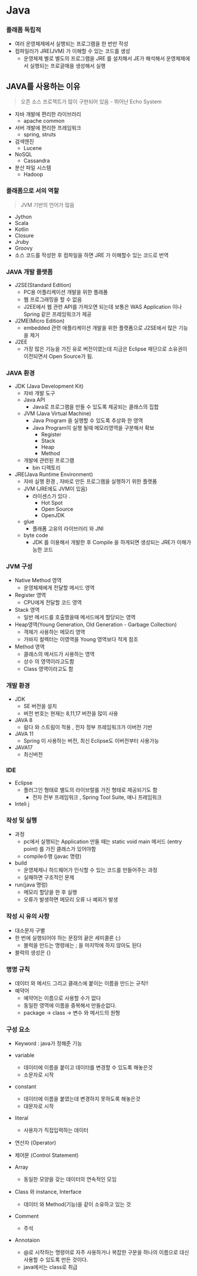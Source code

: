 # Java

### 플래폼 독립적

- 여러 운영체제에서 실행되는 프로그램을 한 번만 작성
- 컴파일러가 JRE(JVM) 가 이해할 수 있는 코드를 생성
    - 운영체제 별로 별도의 프로그램을 JRE 를 설치해서 JE가 해석해서 운영체제에서 실행되는 프로글매을 생성해서 실행

## JAVA를 사용하는 이유

> 오픈 소스 프로젝트가 많이 구현되어 있음 - 뛰어난 Echo System

- 자바 개발에 편리한 라이브러리
    - apache common
- 서버 개발에 편리한 프레임워크
    - spring, struts
- 검색엔진
    - Lucene
- NoSQL
    - Cassandra
- 분산 파일 시스템
    - Hadoop

### 플래폼으로 서의 역할

> JVM 기반의 언어가 많음

- Jython
- Scala
- Kotlin
- Closure
- Jruby
- Groovy
- 소스 코드를 작성한 후 컴파일을 하면 JRE 가 이해할수 있는 코드로 번역

### JAVA 개발 플랫폼

- J2SE(Standard Edition)
    - PC용 어플리케이션 개발을 위한 플래폼
    - 웹 프로그래밍을 할 수 없음
    - J2EE에서 웹 관련 API를 가져오면 되는데 보통은 WAS Application 이나 Spring 같은 프레임워크가 제공
- J2ME(Micro Edition)
    - embedded 관련 애플리케이션 개발을 위한 플랫폼으로 J2SE에서 많은 기능을 제거
- J2EE
    - 가장 많은 기능을 가진 유로 버전이였는데 지금은 Eclipse 재단으로 소유권이 이전되면서 Open Source가 됨.

### JAVA 환경

- JDK (Java Development Kit)
    - 자바 개발 도구
    - Java API
        - Java로 프로그램을 만들 수 있도록 제공되는 클래스의 집합
    - JVM (Java Virtual Machine)
        - Java Program 을 실행할 수 있도록 추상화 한 영역
        - Java Program이 실행 될때 메모리영역을 구분해서 확보
            - Register
            - Stack
            - Heap
            - Method
    - 개발에 관련된 프로그램
        - bin 디렉토리
- JRE(Java Runtime Environment)
    - 자바 실행 환경 , 자바로 만든 프로그램을 실행하기 위한 플랫폼
    - JVM (JRE에도 JVM이 있음)
        - 라이센스가 있다 .
            - Hot Spot
            - Open Source
            - OpenJDK
    - glue
        - 플래폼 고유의 라이브러리 와 JNI
    - byte code
        - JDK 를 이용해서 개발한 후 Compile 을 하게되면 생성되는 JRE가 이해가능한 코드

### JVM 구성

- Native Method 영역
    - 운영체제에게 전달할 메서드 영역
- Register 영역
    - CPU에게 전달할 코드 영역
- Stack 영역
    - 일반 메서드를 호출했을때 메서드에게 할당되는 영역
- Heap영역(Young Generation, Old Generation - Garbage Collection)
    - 객체가 사용하는 메모리 영역
    - 가바지 컬렉터는 이영역을 Young 영역보다 적게 참조
- Method 영역
    - 클래스의 메서드가 사용하는 영역
    - 상수 의 영역이라고도함
    - Class 영역이라고도 함

### 개발 환경

- JDK
    - SE 버전을 설치
    - 버전 번호는 현재는 8,11,17 버전을 많이 사용
- JAVA 8
    - 람다 와 스트림이 적용 , 전자 정부 프레임워크가 이버전 기반
- JAVA 11
    - Spring 이 사용하는 버전, 최신 Eclipse도 이버전부터 사용가능
- JAVA17
    - 최신버전

### IDE

- Eclipse
    - 플러그인 형태로 별도의 라이브럴를 가진 형태로 제공되기도 함
        - 전자 전부 프레임워크 , Spring Tool Suite, 애니 프레임워크
- Inteli j

### 작성 및 실행

- 과정
    - pc에서 실행되는 Application 만들 때는 static void main 메서드 (entry point) 를 가진 클래스가 있어야함
    - compile수행 (javac 명령)
- build
    - 운영체제나 하드웨어가 인식할 수 있는 코드를 만들어주는 과정
    - 실패하면 구조적인 문제
- run(java 명렁)
    - 메모리 할당을 한 후 실행
    - 오류가 발생하면 메모리 오류 나 예외가 발생

### 작성 시 유의 사항

- 대소문자 구별
- 한 번에 실행되어야 하는 문장의 끝은 세미콜론 (;)
    - 블럭을 만드는 명령에는 ; 을 마지막에 하지 않아도 된다
- 블럭의 생성은 {}

### 명명 규칙

- 데이터 와 메서드 그리고 클래스에 붙이는 이름을 만드는 규칙!!
- 예약어
    - 예약어는 이름으로 사용할 수가 없다
    - 동일한 영역에 이름을 중복해서 만들순없다.
    - package -> class -> 변수 와 메서드의 원형

### 구성 요소

- Keyword : java가 정해준 기능
- variable
    - 데이터에 이름을 붙이고 데이터를 변경할 수 있도록 해놓은것
    - 소문자로 시작
- constant
    - 데이터에 이름을 붙였는데 변경하지 못하도록 해놓은것
    - 대문자로 시작
- literal
    - 사용자가 직접입력하는 데이터

- 연산자 (Operator)

- 제어문 (Control Statement)

- Array
    - 동일한 모양을 갖는 데이터의 연속적인 모임

- Class 와 instance, Interface
    - 데이터 와 Method(기능)을 같이 소유하고 있는 것

- Comment
    - 주석
- Annotaion
    - @로 시작하는 명령어로 자주 사용하거나 복잡한 구문을 하나의 이름으로 대신 사용할 수 있도록 만든 것이다.
    - java에서는 class로 취급